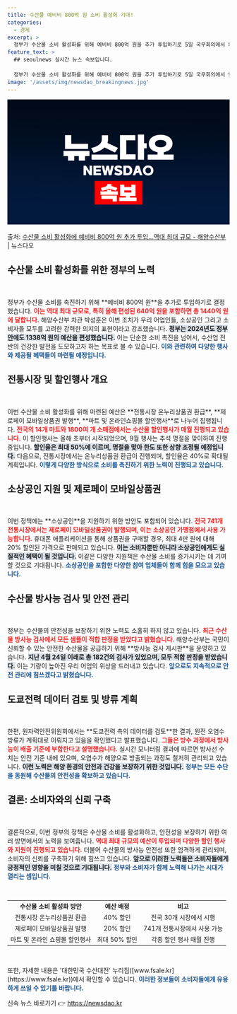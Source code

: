 ```yaml
---
title: 수산물 예비비 800억 원 소비 활성화 기대!
categories:
  - 경제
excerpt: >
  정부가 수산물 소비 활성화를 위해 예비비 800억 원을 추가 투입하기로 5일 국무회의에서 의결했다. 이날 정…
feature_text: >
  ## seoulnews 실시간 뉴스 속보입니다.

  정부가 수산물 소비 활성화를 위해 예비비 800억 원을 추가 투입하기로 5일 국무회의에서 의결했다. 이날 정…
image: '/assets/img/newsdao_breakingnews.jpg'
---
```


![뉴스다오 속보](/assets/img/newsdao_breakingnews.jpg)

<p>출처: <a href="https://newsdao.kr/1810" rel="dofollow">수산물 소비 활성화에 예비비 800억 원 추가 투입…역대 최대 규모 - 해양수산부</a> | 뉴스다오</p>

<h2 data-ke-size="size26">수산물 소비 활성화를 위한 정부의 노력</h2>

<p data-ke-size="size16">&nbsp;</p>
정부가 수산물 소비를 촉진하기 위해 **예비비 800억 원**을 추가로 투입하기로 결정했습니다. <b><span style="color: #ee2323;">이는 역대 최대 규모로, 특히 올해 편성된 640억 원을 포함하면 총 1440억 원에 달합니다.</span></b> 해양수산부 차관 박성훈은 이번 조치가 우리 어업인들, 소상공인 그리고 소비자들 모두를 고려한 강력한 의지의 표현이라고 강조했습니다. <b><span style="background-color: #21538527;">정부는 2024년도 정부안에도 1338억 원의 예산을 편성했습니다.</span></b> 이는 단순한 소비 촉진을 넘어서, 수산업 전반의 건강한 발전을 도모하고자 하는 목표로 볼 수 있습니다. <b><span style="color: #1a5490;">이와 관련하여 다양한 행사와 제공될 혜택들이 마련될 예정입니다.</span></b>

<h2 data-ke-size="size26">전통시장 및 할인행사 개요</h2>

<p data-ke-size="size16">&nbsp;</p>
이번 수산물 소비 활성화를 위해 마련된 예산은 **전통시장 온누리상품권 환급**, **제로페이 모바일상품권 발행**, **마트 및 온라인쇼핑몰 할인행사**로 나누어 집행됩니다. <b><span style="color: #ee2323;">전국의 14개 마트와 1800여 개 소매점에서는 수산물 할인행사가 매월 진행되고 있습니다.</span></b> 이 할인행사는 올해 초부터 시작되었으며, 9월 행사는 추석 명절을 맞이하여 진행 중입니다. <b><span style="background-color: #21538527;">할인율은 최대 50%에 이르며, 명절을 맞아 한도 또한 상향 조정될 예정입니다.</span></b> 다음으로, 전통시장에서는 온누리상품권 환급이 진행되며, 할인율은 40%로 확대될 계획입니다. <b><span style="color: #1a5490;">이렇게 다양한 방식으로 소비를 촉진하기 위한 노력이 진행되고 있습니다.</span></b>

<h2 data-ke-size="size26">소상공인 지원 및 제로페이 모바일상품권</h2>

<p data-ke-size="size16">&nbsp;</p>
이번 정책에는 **소상공인**을 지원하기 위한 방안도 포함되어 있습니다. <b><span style="color: #ee2323;">전국 741개 전통시장에서는 제로페이 모바일상품권이 발행되며, 이는 소상공인 가맹점에서 사용 가능합니다.</span></b> 휴대폰 애플리케이션을 통해 상품권을 구매할 경우, 최대 4만 원에 대해 20% 할인된 가격으로 판매되고 있습니다. <b><span style="background-color: #21538527;">이는 소비자뿐만 아니라 소상공인에게도 실질적인 혜택이 될 것입니다.</span></b> 이같은 다양한 지원책은 수산물 소비를 증가시키는 데 기여할 것으로 기대됩니다. <b><span style="color: #1a5490;">소상공인을 포함한 다양한 참여 업체들이 함께 힘을 모으고 있습니다.</span></b>

<h2 data-ke-size="size26">수산물 방사능 검사 및 안전 관리</h2>

<p data-ke-size="size16">&nbsp;</p>
정부는 수산물의 안전성을 보장하기 위한 노력도 소홀히 하지 않고 있습니다. <b><span style="color: #ee2323;">최근 수산물 방사능 검사에서 모든 샘플이 적합 판정을 받았다고 밝혔습니다.</span></b> 해양수산부는 국민이 신뢰할 수 있는 안전한 수산물을 공급하기 위해 **방사능 검사 게시판**을 운영하고 있습니다. <b><span style="background-color: #21538527;">지난 4월 24일 이래로 총 182건의 검사가 있었으며, 모두 적합 판정을 받았습니다.</span></b> 이는 기량이 높아진 우리 어업의 위상을 드러내고 있습니다. <b><span style="color: #1a5490;">앞으로도 지속적으로 안전 관리에 힘쓰겠다고 밝혔습니다.</span></b>

<h2 data-ke-size="size26">도쿄전력 데이터 검토 및 방류 계획</h2>

<p data-ke-size="size16">&nbsp;</p>
한편, 원자력안전위원회에서는 **도쿄전력 측의 데이터를 검토**한 결과, 원전 오염수 방류가 계획대로 이뤄지고 있음을 확인했다고 발표했습니다. <b><span style="color: #ee2323;">그들은 방수 과정에서 방사능이 배출 기준에 부합한다고 설명했습니다.</span></b> 실시간 모니터링 결과에 따르면 방사선 수치는 안전 기준 내에 있으며, 오염수가 해양으로 방출되는 과정도 철저히 관리되고 있습니다. <b><span style="background-color: #21538527;">이런 노력은 해양 환경의 안전과 건강을 보장하기 위한 것입니다.</span></b> <b><span style="color: #1a5490;">정부는 모든 수단을 동원해 수산물의 안전성을 확보하고 있습니다.</span></b>

<h2 data-ke-size="size26">결론: 소비자와의 신뢰 구축</h2>

<p data-ke-size="size16">&nbsp;</p>
결론적으로, 이번 정부의 정책은 수산물 소비를 활성화하고, 안전성을 보장하기 위한 여러 방면에서의 노력을 보여줍니다. <b><span style="color: #ee2323;">역대 최대 규모의 예산이 투입되며 다양한 할인 행사와 지원이 진행되고 있습니다.</span></b> 더불어 수산물의 방사능 안전성 또한 엄격하게 관리되며, 소비자의 신뢰를 구축하기 위해 힘쓰고 있습니다. <b><span style="background-color: #21538527;">앞으로 이러한 노력들은 소비자들에게 긍정적인 영향을 미칠 것으로 기대됩니다.</span></b> <b><span style="color: #1a5490;">정부와 소비자가 함께 노력해 나가는 시대가 열리는 셈입니다.</span></b>

<p data-ke-size="size16">&nbsp;</p>
<table style="width: 100%; border-collapse: collapse;">
<tr>
<td style="text-align: center; height: 17px;"><b>수산물 소비 활성화 방안</b></td>
<td style="text-align: center; height: 17px;"><b>예산 배정</b></td>
<td style="text-align: center; height: 17px;"><b>비고</b></td>
</tr>
<tr>
<td style="text-align: center; height: 17px;">전통시장 온누리상품권 환급</td>
<td style="text-align: center; height: 17px;">40% 할인</td>
<td style="text-align: center; height: 17px;">전국 30개 시장에서 시행</td>
</tr>
<tr>
<td style="text-align: center; height: 17px;">제로페이 모바일상품권 발행</td>
<td style="text-align: center; height: 17px;">20% 할인</td>
<td style="text-align: center; height: 17px;">741개 전통시장에서 사용 가능</td>
</tr>
<tr>
<td style="text-align: center; height: 17px;">마트 및 온라인 쇼핑몰 할인행사</td>
<td style="text-align: center; height: 17px;">최대 50% 할인</td>
<td style="text-align: center; height: 17px;">각종 할인 행사 매월 진행</td>
</tr>
</table>

<p data-ke-size="size16">&nbsp;</p>
또한, 자세한 내용은 '대한민국 수산대전' 누리집([www.fsale.kr](https://www.fsale.kr))에서 확인할 수 있습니다. <b><span style="color: #1a5490;">이러한 정보들이 소비자들에게 유용하게 쓰일 수 있기를 바랍니다.</span></b> 

신속 뉴스 바로가기 👉 <a href="https://newsdao.kr" rel="dofollow">https://newsdao.kr</a>


